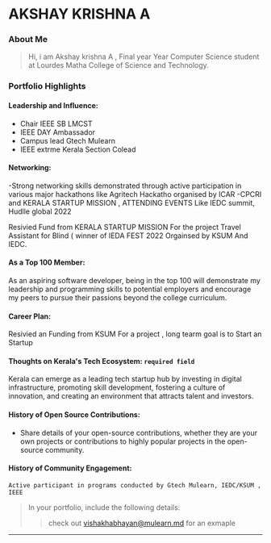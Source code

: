 # AKSHAY KRISHNA A

### About Me

> Hi, i am Akshay krishna A , Final year Year Computer Science student at Lourdes Matha College of Science and Technology.


### Portfolio Highlights



#### Leadership and Influence: 

- Chair  IEEE SB LMCST
- IEEE DAY Ambassador
- Campus lead Gtech Mulearn
- IEEE extrme Kerala Section Colead

#### Networking: 

-Strong networking skills demonstrated through active participation in various major hackathons like Agritech Hackatho organised by ICAR -CPCRI and KERALA STARTUP MISSION , ATTENDING EVENTS Like IEDC summit, Hudlle global 2022

Resivied Fund from KERALA STARTUP MISSION For the project Travel Assistant for Blind ( winner of IEDA FEST 2022 Orgainsed by KSUM And IEDC.


#### As a Top 100 Member:

As an aspiring software developer, being in the top 100 will demonstrate my leadership and programming skills to potential employers and encourage my peers to pursue their passions beyond the college curriculum.

#### Career Plan: 

Resivied an Funding from KSUM For a project , long tearm goal is to Start an Startup 


#### Thoughts on Kerala's Tech Ecosystem: `required field`

Kerala can emerge as a leading tech startup hub by investing in digital infrastructure, promoting skill development, fostering a culture of innovation, and creating an environment that attracts talent and investors.

#### History of Open Source Contributions:

- Share details of your open-source contributions, whether they are your own projects or contributions to highly popular projects in the open-source community.

#### History of Community Engagement:


    Active participant in programs conducted by Gtech Mulearn, IEDC/KSUM , IEEE
   






> In your portfolio, include the following details:
>> check out [vishakhabhayan@mulearn.md](./profile/vishakhabhayan@mulearn.md) for an exmaple

---

